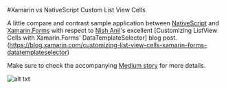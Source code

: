 #Xamarin vs NativeScript Custom List View Cells

A little compare and contrast sample application between [NativeScript](https://www.nativescript.org/) and [Xamarin.Forms](https://xamarin.com/forms) with respect to [Nish Anil](https://twitter.com/nishanil)'s excellent [Customizing ListView Cells with Xamarin.Forms' DataTemplateSelector] blog post. (https://blog.xamarin.com/customizing-list-view-cells-xamarin-forms-datatemplateselector)

Make sure to check the accompanying [Medium story](https://medium.com/@lkrenek/xamarin-vs-nativescript-custom-list-view-cells-806ea9f7f9df#.yv4zgx8cx) for more details.

![alt txt](https://raw.githubusercontent.com/krenhammer/ns-custom-lv-cells/master/NativeScriptSolution.png)
